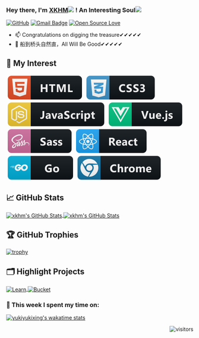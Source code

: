 ### Hey there, I'm [XKHM](https://xkhm.net)<img src="https://media.giphy.com/media/WUlplcMpOCEmTGBtBW/giphy.gif" width="30"> ! An Interesting Soul<img src="https://media.giphy.com/media/hvRJCLFzcasrR4ia7z/giphy.gif" width="25px">

[![GitHub](https://img.shields.io/badge/dynamic/json?logo=github&label=GitHub&labelColor=495867&color=495867&query=%24.data.totalSubs&url=https://github.com/yukiyukixing&style=flat-square)](https://github.com/yukiyukixing)
[![Gmail Badge](https://img.shields.io/badge/-im.xkhm@gmail.com-c14438?style=flat-square&logo=Gmail&logoColor=white&link=mailto:im.xkhm@gmail.com)](mailto:im.xkhm@gmail.com)
[![Open Source Love](https://badges.frapsoft.com/os/v1/open-source.svg?v=102)](https://github.com/yukiyukixing/yukiyukixing)

- 📫 Congratulations on digging the treasure✔✔✔✔✔
- 🧡 船到桥头自然直，All Will Be Good✔✔✔✔✔

<h2>🚀 My Interest</h2>
<p align="left">
  <img src="https://raw.githubusercontent.com/8bithemant/8bithemant/master/svg/dev/languages/html.svg" alt="html" style="vertical-align:top; margin:4px">
  <img src="https://raw.githubusercontent.com/MikeCodesDotNET/ColoredBadges/master/svg/dev/languages/css3.svg" alt="css3" style="vertical-align:top; margin:4px">
  <img src="https://raw.githubusercontent.com/8bithemant/8bithemant/master/svg/dev/languages/js.svg" alt="js" style="vertical-align:top; margin:4px">
  <img src="https://raw.githubusercontent.com/8bithemant/8bithemant/master/svg/dev/frameworks/vue.svg" alt="vue" style="vertical-align:top; margin:4px">
  <img src="https://raw.githubusercontent.com/MikeCodesDotNET/ColoredBadges/master/svg/dev/languages/sass.svg" alt="sass" style="vertical-align:top; margin:4px">
  <img src="https://raw.githubusercontent.com/8bithemant/8bithemant/master/svg/dev/frameworks/react.svg" alt="react" style="vertical-align:top; margin:4px">
  <img src="https://raw.githubusercontent.com/MikeCodesDotNET/ColoredBadges/master/svg/dev/languages/go.svg" alt="go" style="vertical-align:top; margin:4px">
  <img src="https://raw.githubusercontent.com/8bithemant/8bithemant/master/svg/dev/misc/chrome.svg" alt="chrome" style="vertical-align:top; margin:4px">
</p>


## &#x1f4c8; GitHub Stats

<a href="https://github.com/yukiyukixing/yukiyukixing">
  <img align="center" src="https://github-readme-stats.vercel.app/api/top-langs/?username=yukiyukixing&hide=c%2B%2B,c,html&theme=monokai&count_private=true" alt="xkhm's GitHub Stats" />
</a>

<a href="https://github.com/yukiyukixing/yukiyukixing">
  <img align="center" src="https://github-readme-stats.vercel.app/api?username=yukiyukixing&show_icons=true&line_height=33&count_private=true&theme=monokai&bg_color=30,e96443,904e95" alt="xkhm's GitHub Stats" />
</a>

## 🏆 GitHub Trophies

[![trophy](https://github-profile-trophy.vercel.app/?username=yukiyukixing&theme=juicyfresh&column=7)](https://github.com/ryo-ma/github-profile-trophy)


## 🗂️ Highlight Projects

<a href="https://github.com/yukiyukixing/Learn">
  <img align="center" src="https://github-readme-stats.vercel.app/api/pin/?username=yukiyukixing&repo=Learn&show_icons=true&line_height=27&theme=monokai" alt="Learn" />
</a>

<a href="https://github1s.com/yukiyukixing/Bucket">
  <img align="center" src="https://github-readme-stats.vercel.app/api/pin/?username=yukiyukixing&repo=Bucket&show_icons=true&line_height=27&theme=monokai" alt="Bucket" />
</a>

### 📕   This week I spent my time on:

[![yukiyukixing's wakatime stats](https://github-readme-stats.vercel.app/api/wakatime?username=xkhm&line_height=27&theme=monokai)](https://github.com/anuraghazra/github-readme-stats)

<p align="right"><img src="https://visitor-badge.glitch.me/badge?page_id=yukiyukixing.yukiyukixing" alt="visitors"></p>
